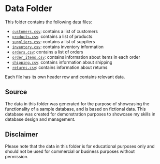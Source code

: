 # Data Folder

This folder contains the following data files:

- [`customers.csv`](customers.csv): contains a list of customers
- [`products.csv`](products.csv): contains a list of products
- [`suppliers.csv`](suppliers.csv): contains a list of suppliers
- [`inventory.csv`](inventory.csv): contains inventory information
- [`orders.csv`](orders.csv): contains a list of orders
- [`order_items.csv`](order_items.csv): contains information about items in each order
- [`shipping.csv`](shipping.csv): contains information about shipping
- [`returns.csv`](returns.csv): contains information about returns

Each file has its own header row and contains relevant data. 

## Source

The data in this folder was generated for the purpose of showcasing the functionality of a sample database, and is based on fictional data. This database was created for demonstration purposes to showcase my skills in database design and management.

## Disclaimer

Please note that the data in this folder is for educational purposes only and should not be used for commercial or business purposes without permission. 

